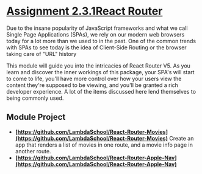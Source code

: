 # [Assignment 2.3.1React Router](https://lambdaschool.instructure.com/courses/1675/assignments/51384?module_item_id=617512)

Due to the insane popularity of JavaScript frameworks and what we call Single Page Applications (SPAs), we rely on our modern web browsers today for a lot more than we used to in the past. One of the common trends with SPAs to see today is the idea of Client-Side Routing or the browser taking care of "URL" history

This module will guide you into the intricacies of React Router V5. As you learn and discover the inner workings of this package, your SPA's will start to come to life, you'll have more control over how your users view the content they're supposed to be viewing, and you'll be granted a rich developer experience. A lot of the items discussed here lend themselves to being commonly used.

## Module Project

-   **[https://github.com/LambdaSchool/React-Router-Movies](https://github.com/LambdaSchool/React-Router-Movies)**
    Create an app that renders a list of movies in one route, and a movie info page in another route.
-   **[https://github.com/LambdaSchool/React-Router-Apple-Nav](https://github.com/LambdaSchool/React-Router-Apple-Nav)**  




